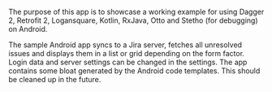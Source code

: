 The purpose of this app is to showcase a working example for using Dagger 2, Retrofit 2, Logansquare, Kotlin, RxJava, Otto and Stetho (for debugging) on Android.

The sample Android app syncs to a Jira server, fetches all unresolved issues and displays them in a list or grid depending on the form factor.
Login data and server settings can be changed in the settings.
The app contains some bloat generated by the Android code templates.
This should be cleaned up in the future.